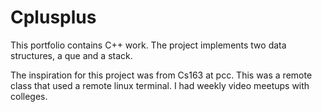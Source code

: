 # Cplusplus
This portfolio contains C++ work. The project implements two data structures, a que and a stack.

The inspiration for this project was from Cs163 at pcc. This was a remote class that used a remote linux terminal. I had weekly video meetups with colleges. 
